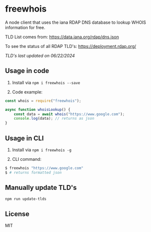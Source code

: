 # freewhois

A node client that uses the iana RDAP DNS database to lookup WHOIS information for free.

TLD List comes from: https://data.iana.org/rdap/dns.json

To see the status of all RDAP TLD's: https://deployment.rdap.org/

*TLD's last updated on 06/22/2024*

## Usage in code

1. Install via `npm i freewhois --save`

2. Code example:

```javascript
const whois = require("freewhois");

async function whoisLookup() {
    const data = await whois("https://www.google.com");
    console.log(data); // returns as json
}

```

## Usage in CLI

1. Install via `npm i freewhois -g`

2. CLI command:

```bash
$ freewhois "https://www.google.com"
$ # returns formatted json
```

## Manually update TLD's

```bash
npm run update-tlds
```

## License

MIT
